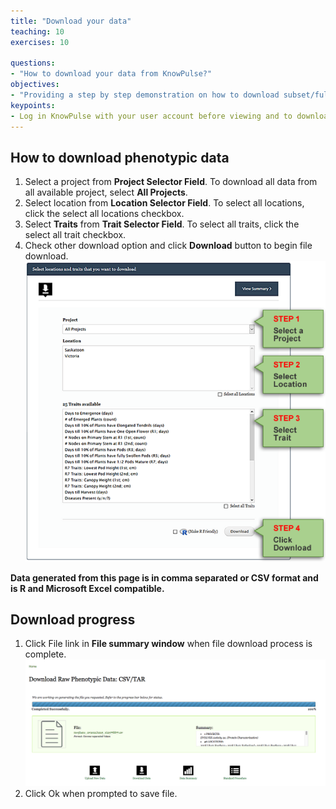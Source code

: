 ```yaml
---
title: "Download your data"
teaching: 10
exercises: 10
 
questions:
- "How to download your data from KnowPulse?"
objectives:
- "Providing a step by step demonstration on how to download subset/full set of data from KnowPulse."
keypoints:
- Log in KnowPulse with your user account before viewing and to download your data.
---
```



## How to download phenotypic data 

1.	Select a project from **Project Selector Field**. To download all data from all available project, select **All Projects**.
2.	Select location from **Location Selector Field**. To select all locations, click the select all locations checkbox.
3.	Select **Traits** from **Trait Selector Field**. To select all traits, click the select all trait checkbox.
4.	Check other download option and click **Download** button to begin file download.
![Screenshot of main code listing](../fig/howto-upload-raw-phenotypic-data.15.png)

**Data generated from this page is in comma separated or CSV format and is R and Microsoft Excel compatible.**

## Download progress

1.	Click File link in **File summary window** when file download process is complete.	
![Screenshot of main code listing](../fig/howto-upload-raw-phenotypic-data.2.png)
2.	Click Ok when prompted to save file.

